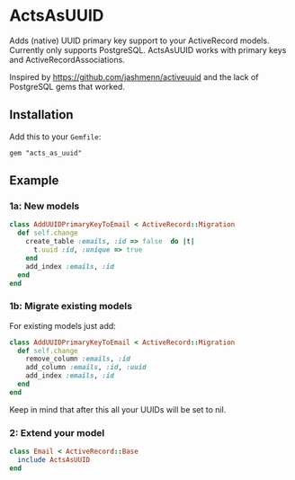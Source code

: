 # ActsAsUUID

Adds (native) UUID primary key support to your ActiveRecord models. Currently only supports PostgreSQL. ActsAsUUID works with primary keys and ActiveRecordAssociations.

Inspired by https://github.com/jashmenn/activeuuid and the lack of PostgreSQL gems that worked.

## Installation

Add this to your `Gemfile`:

`gem "acts_as_uuid"`

## Example

### 1a: New models

```ruby
class AddUUIDPrimaryKeyToEmail < ActiveRecord::Migration
  def self.change
    create_table :emails, :id => false  do |t|
      t.uuid :id, :unique => true
    end
    add_index :emails, :id
  end
end
```

### 1b: Migrate existing models

For existing models just add:

```ruby
class AddUUIDPrimaryKeyToEmail < ActiveRecord::Migration
  def self.change
    remove_column :emails, :id
    add_column :emails, :id, :uuid
    add_index :emails, :id
  end
end
```
Keep in mind that after this all your UUIDs will be set to nil.

### 2: Extend your model

```ruby
class Email < ActiveRecord::Base
  include ActsAsUUID
end
```